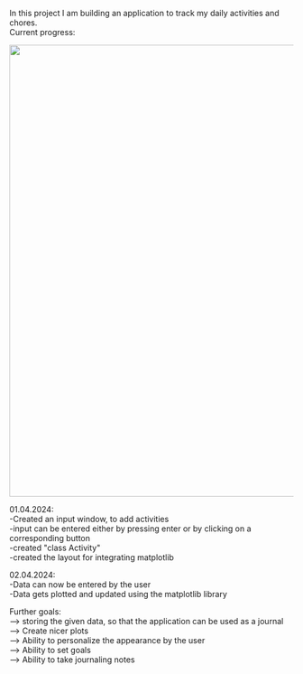 In this project I am building an application to track my daily activities and chores. <br>
Current progress: <br>

<img src="https://github.com/jbirkenmaier/Bullet-Journal-Application/assets/127735731/89620e0b-9188-42f7-b2a9-dfcfe6ad19a0" width="800" height=auto />

01.04.2024:<br>
-Created an input window, to add activities <br>
-input can be entered either by pressing enter or by clicking on a corresponding button <br>
-created "class Activity" <br>
-created the layout for integrating matplotlib <br>

02.04.2024:<br>
-Data can now be entered by the user <br>
-Data gets plotted and updated using the matplotlib library <br>

Further goals: <br>
--> storing the given data, so that the application can be used as a journal  <br>
--> Create nicer plots <br>
--> Ability to personalize the appearance by the user <br> 
--> Ability to set goals <br>
--> Ability to take journaling notes <br>

